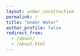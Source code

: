 ```yaml
---
layout: under_construction
permalink: /
title: "Under Water"
author_profile: false
redirect_from: 
  - /about/
  - /about.html
---
```

